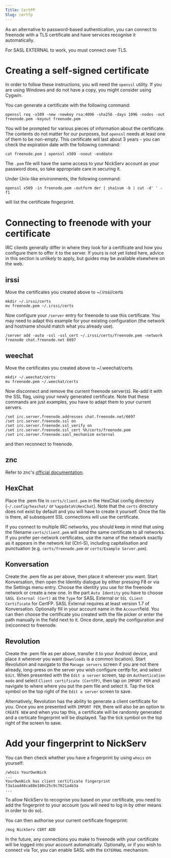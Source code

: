 ```yaml
---
Title: CertFP
Slug: certfp
---
```


As an alternative to password-based authentication, you can connect to freenode
with a TLS certificate and have services recognise it automatically.

For SASL EXTERNAL to work, you must connect over TLS.

Creating a self-signed certificate
==================================

In order to follow these instructions, you will need the `openssl` utility. If
you are using Windows and do not have a copy, you might consider using Cygwin.

You can generate a certificate with the following command:

    openssl req -x509 -new -newkey rsa:4096 -sha256 -days 1096 -nodes -out freenode.pem -keyout freenode.pem

You will be prompted for various pieces of information about the certificate.
The contents do not matter for our purposes, but `openssl` needs at least one of
them to be non-empty. This certificate will last about 3 years - you can check the
expiration date with the following command:

    cat freenode.pem | openssl x509 -noout -enddate

The `.pem` file will have the same access to your NickServ account as your
password does, so take appropriate care in securing it.

Under Unix-like environments, the following command:

    openssl x509 -in freenode.pem -outform der | sha1sum -b | cut -d' ' -f1

will list the certificate fingerprint.


Connecting to freenode with your certificate
============================================

IRC clients generally differ in where they look for a certificate and how you
configure them to offer it to the server. If yours is not yet listed here,
advice in this section is unlikely to apply, but guides may be available
elsewhere on the web.

irssi
-----

Move the certificates you created above to ~/.irssi/certs

    mkdir ~/.irssi/certs
    mv freenode.pem ~/.irssi/certs

Now configure your `/server` entry for freenode to use this certificate. You
may need to adapt this example for your existing configuration (the network
and hostname should match what you already use).

    /server add -auto -ssl -ssl_cert ~/.irssi/certs/freenode.pem -network freenode chat.freenode.net 6697

weechat
-------

Move the certificates you created above to ~/.weechat/certs

    mkdir ~/.weechat/certs
    mv freenode.pem ~/.weechat/certs

Now disconnect and remove the current freenode server(s). Re-add it with the
SSL flag, using your newly generated certificate. Note that these commands are
just examples, you have to adapt them to your current servers.

    /set irc.server.freenode.addresses chat.freenode.net/6697
    /set irc.server.freenode.ssl on
    /set irc.server.freenode.ssl_verify on
    /set irc.server.freenode.ssl_cert %h/certs/freenode.pem
    /set irc.server.freenode.sasl_mechanism external

and then reconnect to freenode.

znc
---

Refer to znc's [official documentation](http://wiki.znc.in/Cert).

HexChat
-------

Place the .pem file in `certs/client.pem` in the HexChat config
directory (`~/.config/hexchat/` or `%appdata%\HexChat`). Note
that the `certs` directory does not exist by default and you will have to
create it yourself. Once the file is there, all subsequent SSL connections
will use the certificate.

If you connect to multiple IRC networks, you should keep in mind that using the
filename `certs/client.pem` will send the same certificate to all networks. If
you prefer per-network certificates, use the name of the network exactly 
as it appears in the network list (Ctrl-S), including capitalisation and
punctuation (e.g. `certs/freenode.pem` or `certs/Example Server.pem`).

Konversation
------------

Create the .pem file as per above, then place it wherever you want.
Start Konversation, then open the Identity dialogue by either pressing F8
or via the Settings menu entry. Choose the identity you use for the 
freenode network or create a new one. 
In the part `Auto Identity` you have to choose `SASL External (Cert)`
as the `Type` for SASL External or `SSL CLient Certificate` for CertFP.
SASL External requires at least version 1.7 of Konversation. 
Optionally fill in your account name in the `Account`field. 
You can then choose the certificate you created with the file picker
or enter the path manually in the field next to it.
Once done, apply the configuration and (re)connect to freenode.

Revolution
----------

Create the .pem file as per above, transfer it to your Android device, and place
it wherever you want (`Downloads` is a common location).
Start Revolution and navigate to the `Manage servers` screen if you are not
there already, long-press on the server you wish configure certfp for, and
select `Edit`. When presented with the `Edit a server` screen, tap on
`Authentication mode` and select `Client certificate (CertFP)`, then tap on
`IMPORT PEM` and navigate to where where you put the pem file and select it.
Tap the tick symbol on the top right of the `Edit a server` screen to save.

Alternatively, Revolution has the ability to generate a client certificate for you.
Once you are presented with `IMPORT PEM`, there will also be an option to `CREATE NEW`
and when you tap this, a certificate will be randomly generated and a certicate
fingerprint will be displayed. Tap the tick symbol on the top right of the screen
to save.

Add your fingerprint to NickServ
================================

You can then check whether you have a fingerprint by using `whois` on yourself:

    /whois YourOwnNick
    ...
    YourOwnNick has client certificate fingerprint f3a1aad46ca88e180c25c9c7021a4b3a
    ...

To allow NickServ to recognise you based on your certificate, you need to add
the fingerprint to your account (you will need to log in by other means in order
to do so).

You can then authorise your current certificate fingerprint:

    /msg NickServ CERT ADD

In the future, any connections you make to freenode with your certificate will
be logged into your account automatically. Optionally, or if you wish to connect
via Tor, you can enable SASL with the `EXTERNAL` mechanism.
